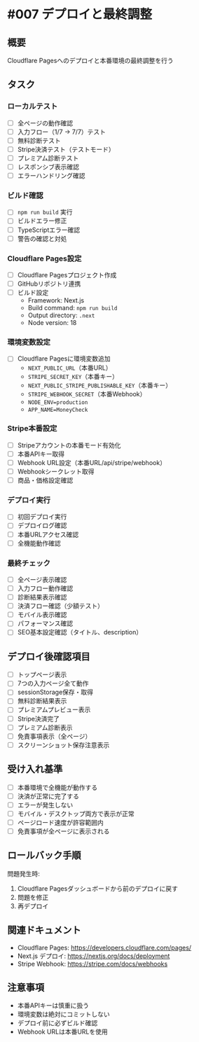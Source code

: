 # #007 デプロイと最終調整

## 概要
Cloudflare Pagesへのデプロイと本番環境の最終調整を行う

## タスク

### ローカルテスト
- [ ] 全ページの動作確認
- [ ] 入力フロー（1/7 → 7/7）テスト
- [ ] 無料診断テスト
- [ ] Stripe決済テスト（テストモード）
- [ ] プレミアム診断テスト
- [ ] レスポンシブ表示確認
- [ ] エラーハンドリング確認

### ビルド確認
- [ ] `npm run build` 実行
- [ ] ビルドエラー修正
- [ ] TypeScriptエラー確認
- [ ] 警告の確認と対処

### Cloudflare Pages設定
- [ ] Cloudflare Pagesプロジェクト作成
- [ ] GitHubリポジトリ連携
- [ ] ビルド設定
  - Framework: Next.js
  - Build command: `npm run build`
  - Output directory: `.next`
  - Node version: 18

### 環境変数設定
- [ ] Cloudflare Pagesに環境変数追加
  - `NEXT_PUBLIC_URL`（本番URL）
  - `STRIPE_SECRET_KEY`（本番キー）
  - `NEXT_PUBLIC_STRIPE_PUBLISHABLE_KEY`（本番キー）
  - `STRIPE_WEBHOOK_SECRET`（本番Webhook）
  - `NODE_ENV=production`
  - `APP_NAME=MoneyCheck`

### Stripe本番設定
- [ ] Stripeアカウントの本番モード有効化
- [ ] 本番APIキー取得
- [ ] Webhook URL設定（本番URL/api/stripe/webhook）
- [ ] Webhookシークレット取得
- [ ] 商品・価格設定確認

### デプロイ実行
- [ ] 初回デプロイ実行
- [ ] デプロイログ確認
- [ ] 本番URLアクセス確認
- [ ] 全機能動作確認

### 最終チェック
- [ ] 全ページ表示確認
- [ ] 入力フロー動作確認
- [ ] 診断結果表示確認
- [ ] 決済フロー確認（少額テスト）
- [ ] モバイル表示確認
- [ ] パフォーマンス確認
- [ ] SEO基本設定確認（タイトル、description）

## デプロイ後確認項目
- [ ] トップページ表示
- [ ] 7つの入力ページ全て動作
- [ ] sessionStorage保存・取得
- [ ] 無料診断結果表示
- [ ] プレミアムプレビュー表示
- [ ] Stripe決済完了
- [ ] プレミアム診断表示
- [ ] 免責事項表示（全ページ）
- [ ] スクリーンショット保存注意表示

## 受け入れ基準
- [ ] 本番環境で全機能が動作する
- [ ] 決済が正常に完了する
- [ ] エラーが発生しない
- [ ] モバイル・デスクトップ両方で表示が正常
- [ ] ページロード速度が許容範囲内
- [ ] 免責事項が全ページに表示される

## ロールバック手順
問題発生時:
1. Cloudflare Pagesダッシュボードから前のデプロイに戻す
2. 問題を修正
3. 再デプロイ

## 関連ドキュメント
- Cloudflare Pages: https://developers.cloudflare.com/pages/
- Next.js デプロイ: https://nextjs.org/docs/deployment
- Stripe Webhook: https://stripe.com/docs/webhooks

## 注意事項
- 本番APIキーは慎重に扱う
- 環境変数は絶対にコミットしない
- デプロイ前に必ずビルド確認
- Webhook URLは本番URLを使用
